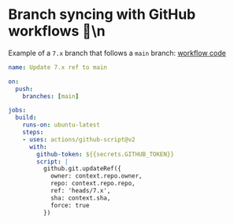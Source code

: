# Branch syncing with GitHub workflows :star2:\n
Example of a `7.x` branch that follows a `main` branch: [workflow code](/.github/workflows/branch-syncing.yml)

```yml
name: Update 7.x ref to main

on:
  push:
    branches: [main]

jobs:
  build:
    runs-on: ubuntu-latest
    steps:
    - uses: actions/github-script@v2
      with:
        github-token: ${{secrets.GITHUB_TOKEN}}
        script: |
          github.git.updateRef({
            owner: context.repo.owner,
            repo: context.repo.repo,
            ref: 'heads/7.x',
            sha: context.sha,
            force: true
          })
```
